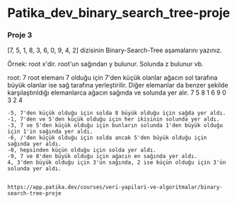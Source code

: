# Patika_dev_binary_search_tree-proje

### Proje 3
[7, 5, 1, 8, 3, 6, 0, 9, 4, 2] dizisinin Binary-Search-Tree aşamalarını yazınız.

Örnek: root x'dir. root'un sağından y bulunur. Solunda z bulunur vb.

root: 7
root elemanı 7 olduğu için 7'den küçük olanlar ağacın sol tarafına büyük olanlar ise sağ tarafına yerleştirilir. Diğer elemanlar da benzer şekilde karşılaştırıldığı elemanlarca ağacın sağında ve solunda yer alır.
             7
        5          8
    1       6          9
 0     3
    2     4
    
    -5, 7'den küçük olduğu için solda 8 büyük olduğu için sağda yer aldı.
    -1, 7'den ve 5'den küçük olduğu için her ikisinin solunda yer aldı.
    -3, 7 ve 5'den küçük olduğu için bunların solunda 1'den büyük olduğu için 1'in sağında yer aldı.
    -6, /'den küçük olduğu için solda ancak 5'den büyük olduğu için sağında yer aldı.
    -0, hepsinden küçün olduğu için solda yer aldı.
    -9, 7 ve 8'den büyük olduğu için ağacın en sağında yer aldı.
    4, 3'den büyük olduğu için 3'ün sağında, 2 ise küçün olduğu için 3'ün solunda yer aldı.
    
    
    https://app.patika.dev/courses/veri-yapilari-ve-algoritmalar/binary-search-tree-proje
